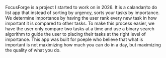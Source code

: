 FocusForge is a project I started to work on in 2026. It is a calandar/to do list app that instead of sorting by urgency, sorts your tasks by importance. We determine importance by having the user rank every new task in how important it is compared to other tasks. To make this process easier, we have the user only compare two tasks at a time and use a binary search algorithm to guide the user to placing their tasks at the right level of importance. This app was built for poeple who believe that what is important is not maximizing how much you can do in a day, but maximizing the quality of what you do.
